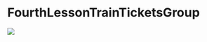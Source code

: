 # FourthLessonTrainTicketsGroup
<p align="left">
<img src="https://user-images.githubusercontent.com/108148690/210787967-4156797f-d2b0-4678-9d34-cb39c75c3285.jpeg"/>
</p>
